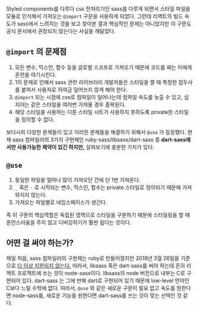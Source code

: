 Styled components를 다루다 css 전처리기인 sass를 다루게 되면서 스타일 파일을 모듈로 인식해서 가져오는 `@import` 구문을 사용하게 되었다. 그런데 리액트의 빌드 속도가 sass에서 느려지는 것을 보고 찾아본 결과 핵심적인 문제는 아니었지만 이 구문도 공식 문서에서 권장되지 않는다는 사실을 깨달았다.

## `@import` 의 문제점

1. 모든 변수, 믹스인, 함수 등을 글로벌 스코프로 가져오기 때문에 코드를 짜는 이에게 혼란을 야기시킨다.
2. 1의 문제로 인해서 sass 관련 라이브러리 개발자들은 스타일을 짤 때 특정한 접두사를 붙여서 사용자로 하여금 덮어쓰지 않게 해야 한다.
3. `@import` 되는 시점에 css로 컴파일이 일어나는데 컴파일 속도를 늦출 수 있고, 심지어는 같은 스타일을 여러번 가져올 경우 중복된다.
4. 해당 스타일을 사용하는 다른 스타일 시트가 사용하지 못하도록 private한 스타일을 정의할 수 없다.

보다시피 다양한 문제들이 있고 이러한 문제들을 해결하기 위해서 `@use` 가 등장했다. 현재 sass 컴파일러의 3가지 구현체인 ruby-sass/libsass/dart-sass 중 **dart-sass에서만 사용가능한 제약이 있긴 하지만,** 살펴보기에 충분한 가치가 있다.

## `@use`

1. 동일한 파일을 얼마나 많이 가져오던 간에 단 1번 가져온다.
2. `_` 혹은 `-` 로 시작되는 변수, 믹스인, 함수는 private 스타일로 정의되기 때문에 가져와지지 않는다.
3. 가져오는 파일별로 네임스페이스가 생긴다.

즉 이 구문의 핵심역할은 독립된 영역으로 스타일을 구분하기 때문에 스타일링을 할 때 혼란스러움을 주지 않고 디버깅하기가 훨씬 쉽다는 것이다.

## 어떤 걸 써야 하는가?

제일 처음, sass 컴파일러의 구현체는 ruby로 만들어졌지만 2019년 3월 26일을 기준으로 [더 이상 지원되지 않는다.](https://sass-lang.com/ruby-sass) 따라서, libsass 혹은 dart-sass를 써야 하는데 흔히 리액트 프로젝트에 쓰는 것이 node-sass이다. libsass의 node 버전으로 내부는 C로 구현되어 있다. dart-sass 는 그에 반해 dart로 구현되어 있기 때문에 low-level 언어인 C보다 느릴 수밖에 없다. 따라서, `@use` 와 같은 새로운 구문이 필요 없고 속도를 원한다면 node-sass를, 새로운 기능을 원한다면 dart-sass를 쓰는 것이 맞는 선택인 것 같다.